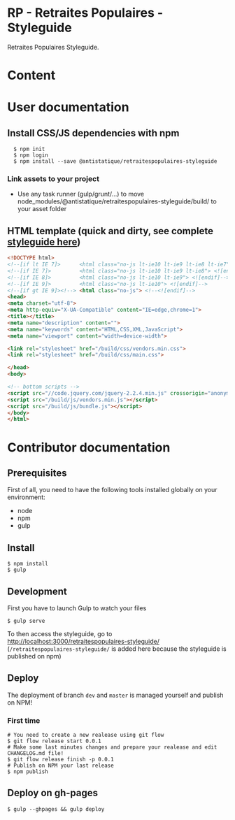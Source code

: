 # RP - Retraites Populaires - Styleguide
Retraites Populaires Styleguide.

# Content

# User documentation

## Install CSS/JS dependencies with npm

  ````shell
    $ npm init
    $ npm login
    $ npm install --save @antistatique/retraitespopulaires-styleguide
  ````

### Link assets to your project
- Use any task runner (gulp/grunt/...) to move node_modules/@antistatique/retraitespopulaires-styleguide/build/ to your asset folder


## HTML template (quick and dirty, see complete [styleguide here](https://antistatique.github.io/retraitespopulaires-styleguide/))

  ````HTML
  <!DOCTYPE html>
<!--[if lt IE 7]>      <html class="no-js lt-ie10 lt-ie9 lt-ie8 lt-ie7"> <![endif]-->
<!--[if IE 7]>         <html class="no-js lt-ie10 lt-ie9 lt-ie8"> <![endif]-->
<!--[if IE 8]>         <html class="no-js lt-ie10 lt-ie9"> <![endif]-->
<!--[if IE 9]>         <html class="no-js lt-ie10"> <![endif]-->
<!--[if gt IE 9]><!--> <html class="no-js"> <!--<![endif]-->
<head>
  <meta charset="utf-8">
  <meta http-equiv="X-UA-Compatible" content="IE=edge,chrome=1">
  <title></title>
  <meta name="description" content="">
  <meta name="keywords" content="HTML,CSS,XML,JavaScript">
  <meta name="viewport" content="width=device-width">

  <link rel="stylesheet" href="/build/css/vendors.min.css">
  <link rel="stylesheet" href="/build/css/main.css">

</head>
<body>

  <!-- bottom scripts -->
  <script src="//code.jquery.com/jquery-2.2.4.min.js" crossorigin="anonymous"></script>
  <script src="/build/js/vendors.min.js"></script>
  <script src="/build/js/bundle.js"></script>
</body>
</html>  
````


# Contributor documentation

## Prerequisites

First of all, you need to have the following tools installed globally on your environment:

* node
* npm
* gulp

## Install

````shell
$ npm install
$ gulp
````

## Development

First you have to launch Gulp to watch your files

````shell
$ gulp serve
````

To then access the styleguide, go to [http://localhost:3000/retraitespopulaires-styleguide/](http://localhost:3000/retraitespopulaires-styleguide/) (`/retraitespopulaires-styleguide/` is added here because the styleguide is published on npm)

## Deploy
The deployment of branch `dev` and `master` is managed yourself and publish on NPM!


### First time

````shell
# You need to create a new realease using git flow
$ git flow release start 0.0.1
# Make some last minutes changes and prepare your realease and edit CHANGELOG.md file!
$ git flow release finish -p 0.0.1
# Publish on NPM your last release
$ npm publish
````

## Deploy on gh-pages

  ```shell
  $ gulp --ghpages && gulp deploy
  ```

